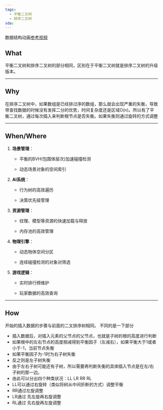 ```yaml
---
tags:
  - 平衡二叉树
  - 排序二叉树
sda:
---
```

数据结构动画[参考视频 ](https://www.bilibili.com/video/BV1tZ421q72h?spm_id_from=333.788.videopod.sections&vd_source=ef7a79a9d397bb3255e72c973e38ce01)
## What
平衡二叉树和排序二叉树的部分相同，区别在于平衡二叉树就是排序二叉树的升级版本。

***

## Why
在排序二叉树中，如果数组是已经排过序的数组，那么就会出现严重的失衡，导致带查找数据的时候没有发挥二分的优势，时间复杂度还是区域O(n)。所以有了平衡二叉树，通过每次插入来判断根节点是否失衡。如果失衡则通过旋转的方式调整

***
## When/Where
1. **场景管理**：
    
    - 平衡的BVH(包围体层次)加速碰撞检测
        
    - 动态场景对象的空间索引
        
2. **AI系统**：
    
    - 行为树的高效遍历
        
    - 决策优先级管理
        
3. **资源管理**：
    
    - 纹理、模型等资源的快速加载与释放
        
    - 内存池的高效管理
        
4. **物理引擎**：
    
    - 动态物体空间分区
        
    - 连续碰撞检测的对象对筛选
        
5. **游戏逻辑**：
    
    - 实时排行榜维护
        
    - 玩家数据的高效查询

***

## How
开始的插入数据的步骤与前面的二叉排序树相同。
不同的是一下部分
- 插入数据后，对插入元素的父节点的父节点，也就是子树的根的高度进行判断
- 如果根中的左右节点的高度相减得到平衡因子（左减右），如果平衡大于1或者小于-1，当前节点失衡
- 如果平衡因子为-1时为右子树失衡
- 反之则是左子树失衡
- 由于左右子树可能还有子树，所以需要再判断失衡的具体插入节点是在左/右子树的那一边。
- 由此可以分出四个种类状况：LL LR RR RL
- LL可以通过右旋转（类似将树从中间折断的方式）调整平衡
- RR通过左旋调整
- LR通过 先左旋再右旋调整
- RL通过 先右旋再左旋调整
